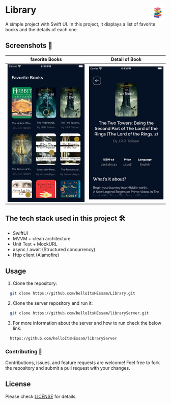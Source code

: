 # Library <img alt="Logo" src="/icon.png" align="right" height="50">

A simple project with Swift UI. In this project, it displays a list of favorite books and the details of each one.

## Screenshots 🌃
favorite Books           |  Detail of Book  
:-------------------------:|:-------------------------:
<img alt="favorite books" src="Screenshot_list.png">|<img alt="Reminder detail" src="Screenshot_detail.png">

## The tech stack used in this project 🛠

- SwiftUI
- MVVM + clean architecture
- Unit Test + MockURL
- async / await (Structured concurrency)
- Http client (Alamofire)

## Usage

1. Clone the repository:

  ``` bash
    git clone https://github.com/helloItsHEssam/Library.git
  ```

2. Clone the server repository and run it:

  ``` bash
    git clone https://github.com/helloItsHEssam/libraryServer.git
  ```

3. For more information about the server and how to run check the below link:

  ``` bash
    https://github.com/helloItsHEssam/libraryServer
  ```

###  Contributing 🤝

Contributions, issues, and feature requests are welcome! Feel free to fork the repository and submit a pull request with your changes.

## License

Please check [LICENSE](LICENSE) for details.